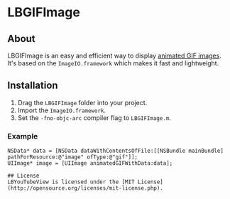 # LBGIFImage

## About
LBGIFImage is an easy and efficient way to display [animated GIF images](http://en.wikipedia.org/wiki/Graphics_Interchange_Format). It's based on the `ImageIO.framework` which makes it fast and lightweight.

## Installation
1. Drag the `LBGIFImage` folder into your project.
2. Import the `ImageIO.framework`.
3. Set the `-fno-objc-arc` compiler flag to `LBGIFImage.m`.

### Example

```objc
NSData* data = [NSData dataWithContentsOfFile:[[NSBundle mainBundle] pathForResource:@"image" ofType:@"gif"]];
UIImage* image = [UIImage animatedGIFWithData:data];

## License
LBYouTubeView is licensed under the [MIT License](http://opensource.org/licenses/mit-license.php). 
